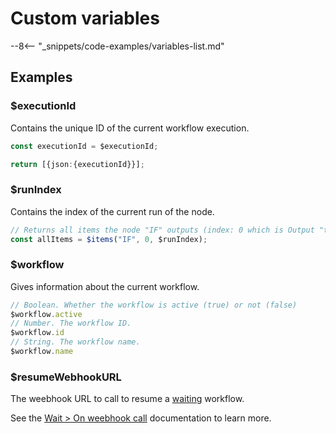 # Custom variables

--8<-- "_snippets/code-examples/variables-list.md"

## Examples

### $executionId

Contains the unique ID of the current workflow execution.

```typescript
const executionId = $executionId;

return [{json:{executionId}}];
```

### $runIndex

Contains the index of the current run of the node.

```typescript
// Returns all items the node "IF" outputs (index: 0 which is Output "true" of the same run as current node)
const allItems = $items("IF", 0, $runIndex);
```

### $workflow

Gives information about the current workflow.

```js
// Boolean. Whether the workflow is active (true) or not (false)
$workflow.active
// Number. The workflow ID.
$workflow.id
// String. The workflow name.
$workflow.name
```

### $resumeWebhookURL

The weebhook URL to call to resume a [waiting](/workflow/integrations/core-nodes/workflow-nodes-base.wait/) workflow.

See the [Wait > On weebhook call](/workflow/integrations/core-nodes/workflow-nodes-base.wait/) documentation to learn more.